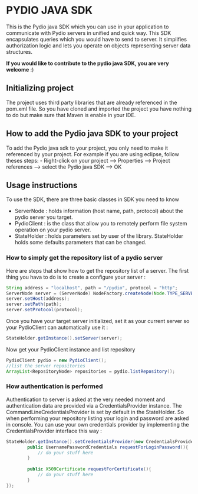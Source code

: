 # PYDIO JAVA SDK

This is the Pydio java SDK which you can use in your application to communicate with Pydio servers in unified and quick way. This SDK encapsulates queries which you would have to send to server. It simplifies authorization logic and lets you operate on objects representing server data structures.

**If you would like to contribute to the pydio java SDK, you are very welcome** :)

## Initializing project
The project uses third party libraries that are already referenced in the pom.xml file. So you have cloned and imported the project you have nothing to do but make sure that Maven is enable in your IDE.

## How to add the Pydio java SDK to your project
To add the Pydio java sdk to your project, you only need to make it referenced by your project. For example if you are using eclipse, follow theses steps:
	- Right-click on your project --> Properties --> Project references --> select the Pydio java SDK --> OK
 

## Usage instructions 

To use the SDK, there are three basic classes in SDK you need to know

 - ServerNode  : holds information (host name, path, protocol) about the pydio server you target.
 - PydioClient : is the class that allow you to remotely perform file system operation on your pydio server.
 - StateHolder : holds parameters set by user of the library. StateHolder holds some defaults parameters that can be changed.

### How to simply get the repository list of a pydio server
Here are steps that show how to get the repository list of a server. The first thing you hava to do is to create a configure your server :

```java
String address = "localhost", path = "/pydio", protocol = "http";
ServerNode server = (ServerNode) NodeFactory.createNode(Node.TYPE_SERVER);
server.setHost(address);
server.setPath(path);
server.setProtocol(protocol);
```

Once you have your target server initialized, set it as your current server so your PydioClient can automatically use it :

```java
StateHolder.getInstance().setServer(server);
```

Now get your PydioClient instance and list repository
 
```java
PydioClient pydio = new PydioClient();
//list the server repositories
ArrayList<RepositoryNode> repositories = pydio.listRepository();
```

### How authentication is performed
Authentication to server is asked at the very needed moment and authentication data are provided via a CredentialsProvider instance. The CommandLineCredentialsProvider is set by default in the StateHolder. So when performing your repository listing your login and password are asked in console. 
You can use your own credentials provider by implementing the CredentialsProvider interface this way :

```java
StateHolder.getInstance().setCredentialsProvider(new CredentialsProvider{
		public UsernamePasswordCredentials requestForLoginPassword(){
			// do your stuff here
		}
		
		public X509Certificate requestForCertificate(){
			// do your stuff here
		}	
});
```
